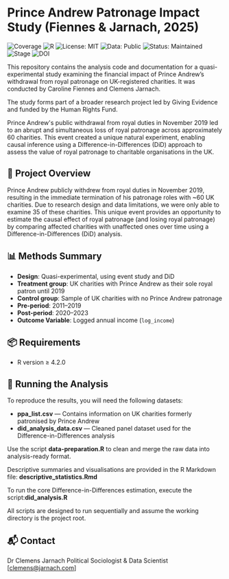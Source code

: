# Prince Andrew Patronage Impact Study (Fiennes & Jarnach, 2025)

![Coverage](https://img.shields.io/badge/Purpose-Research-yellow)
![R](https://img.shields.io/badge/R-%3E=4.2.0-blue)
![License: MIT](https://img.shields.io/badge/License-MIT-green.svg)
![Data: Public](https://img.shields.io/badge/Data-Public-green)
![Status: Maintained](https://img.shields.io/badge/Maintained-Yes-brightgreen.svg)
![Stage](https://img.shields.io/badge/Stage-Forthcoming-yellowgreen)
![DOI](https://zenodo.org/badge/DOI/1234567/zenodo.1234567.svg)


This repository contains the analysis code and documentation for a quasi-experimental study examining the financial impact of Prince Andrew’s withdrawal from royal patronage on UK-registered charities. It was conducted by Caroline Fiennes and Clemens Jarnach.

The study forms part of a broader research project led by Giving Evidence and funded by the Human Rights Fund.

Prince Andrew's public withdrawal from royal duties in November 2019 led to an abrupt and simultaneous loss of royal patronage across approximately 60 charities. This event created a unique natural experiment, enabling causal inference using a Difference-in-Differences (DiD) approach to assess the value of royal patronage to charitable organisations in the UK.


## 📘 Project Overview

Prince Andrew publicly withdrew from royal duties in November 2019, resulting in the immediate termination of his patronage roles with ~60 UK charities.  Due to research design and data limitations, we were only able to examine 35 of these charities. This unique event provides an opportunity to estimate the causal effect of royal patronage (and losing royal patronage) by comparing affected charities with unaffected ones over time using a Difference-in-Differences (DiD) analysis.



## 📊 Methods Summary

- **Design**: Quasi-experimental, using event study and DiD
- **Treatment group**: UK charities with Prince Andrew as their sole royal patron until 2019
- **Control group**:  Sample of UK charities with no Prince Andrew patronage
- **Pre-period**: 2011–2019
- **Post-period**: 2020–2023
- **Outcome Variable**: Logged annual income (`log_income`)


## 📦 Requirements

- R version ≥ 4.2.0

## 🚀 Running the Analysis
To reproduce the results, you will need the following datasets:

- **ppa_list.csv** — Contains information on UK charities formerly patronised by Prince Andrew
- **did_analysis_data.csv** — Cleaned panel dataset used for the Difference-in-Differences analysis

Use the script **data-preparation.R** to clean and merge the raw data into analysis-ready format.

Descriptive summaries and visualisations are provided in the R Markdown file: **descriptive_statistics.Rmd**


To run the core Difference-in-Differences estimation, execute the script:**did_analysis.R**

All scripts are designed to run sequentially and assume the working directory is the project root.


## 📬 Contact

Dr Clemens Jarnach
Political Sociologist & Data Scientist
[clemens@jarnach.com]
